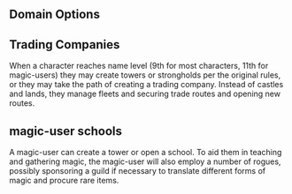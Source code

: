 ## Domain Options

## Trading Companies

When a character reaches name level (9th for most characters, 11th for magic-users) they may create towers or strongholds per the original rules, or they may take the path of creating a trading company. Instead of castles and lands, they manage fleets and securing trade routes and opening new routes.

## magic-user schools

A magic-user can create a tower or open a school. To aid them in teaching and gathering magic, the magic-user will also employ a number of rogues, possibly sponsoring a guild if necessary to translate different forms of magic and procure rare items.